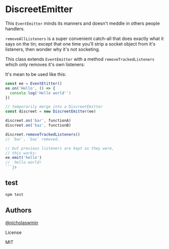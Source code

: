 # DiscreetEmitter
This `EventEmitter` minds its manners and doesn't meddle in others people
handlers.

`removeAllListeners` is a super convenient catch-all that does exactly what 
it says on the tin; except that one time you'll strip a socket object 
from it's listeners, then wonder why it's not socketing.

This class extends `EventEmitter` with a method `removeTrackedListeners` 
which only removes it's own listeners:

It's mean to be used like this:

```js
const ee = EventEtitter() 
ee.on('Hello', () => {
  console.log('Hello world'')
})

// temporarily merge into a DiscreetEmitter
const discreet = new DiscreetEmitter(ee)

discreet.on('bar', functionA)
discreet.on('baz', functionB)

discreet.removeTrackedListeners()
// `bar`, `baz` removed.

// but previous listeners are kept as they were,
// this works:
ee.emit('hello')
//  hello world! 
```js

```

## test

```bash
npm test
```

## Authors

[@nicholaswmin](https://github.io/nicholaswmin)

License

MIT
